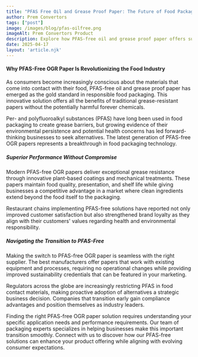 ```yaml
---
title: "PFAS Free Oil and Grease Proof Paper: The Future of Food Packaging"
author: Prem Convertors
tags: ["post"]
image: /images/blog/pfas-oilfree.png
imageAlt: Prem Convertors Product
description: Explore how PFAS-free oil and grease proof paper offers sustainable, health-conscious food packaging solutions without compromising on performance or quality.
date: 2025-04-17
layout: 'article.njk'
---
```


#### Why PFAS-Free OGR Paper Is Revolutionizing the Food Industry

As consumers become increasingly conscious about the materials that come into contact with their food, PFAS-free oil and grease proof paper has emerged as the gold standard in responsible food packaging. This innovative solution offers all the benefits of traditional grease-resistant papers without the potentially harmful forever chemicals.

Per- and polyfluoroalkyl substances (PFAS) have long been used in food packaging to create grease barriers, but growing evidence of their environmental persistence and potential health concerns has led forward-thinking businesses to seek alternatives. The latest generation of PFAS-free OGR papers represents a breakthrough in food packaging technology.

##### Superior Performance Without Compromise

Modern PFAS-free OGR papers deliver exceptional grease resistance through innovative plant-based coatings and mechanical treatments. These papers maintain food quality, presentation, and shelf life while giving businesses a competitive advantage in a market where clean ingredients extend beyond the food itself to the packaging.

Restaurant chains implementing PFAS-free solutions have reported not only improved customer satisfaction but also strengthened brand loyalty as they align with their customers' values regarding health and environmental responsibility.

##### Navigating the Transition to PFAS-Free

Making the switch to PFAS-free OGR paper is seamless with the right supplier. The best manufacturers offer papers that work with existing equipment and processes, requiring no operational changes while providing improved sustainability credentials that can be featured in your marketing.

Regulators across the globe are increasingly restricting PFAS in food contact materials, making proactive adoption of alternatives a strategic business decision. Companies that transition early gain compliance advantages and position themselves as industry leaders.

Finding the right PFAS-free OGR paper solution requires understanding your specific application needs and performance requirements. Our team of packaging experts specializes in helping businesses make this important transition smoothly. Connect with us to discover how our PFAS-free solutions can enhance your product offering while aligning with evolving consumer expectations.